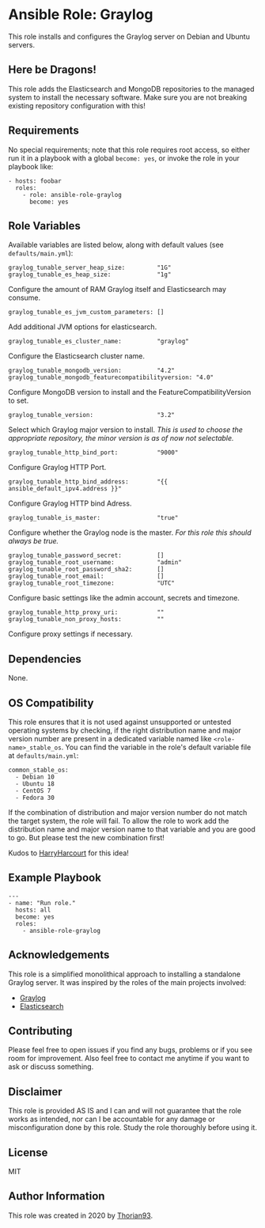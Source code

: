 # Ansible Role: Graylog

This role installs and configures the Graylog server on Debian and Ubuntu servers.

## Here be Dragons!

This role adds the Elasticsearch and MongoDB repositories to the managed system to install the necessary software. Make sure you are not breaking existing repository configuration with this!

## Requirements

No special requirements; note that this role requires root access, so either run it in a playbook with a global `become: yes`, or invoke the role in your playbook like:

    - hosts: foobar
      roles:
        - role: ansible-role-graylog
          become: yes

## Role Variables

Available variables are listed below, along with default values (see `defaults/main.yml`):

    graylog_tunable_server_heap_size:         "1G"
    graylog_tunable_es_heap_size:             "1g"

Configure the amount of RAM Graylog itself and Elasticsearch may consume.

    graylog_tunable_es_jvm_custom_parameters: []

Add additional JVM options for elasticsearch.

    graylog_tunable_es_cluster_name:          "graylog"

Configure the Elasticsearch cluster name.

    graylog_tunable_mongodb_version:          "4.2"
    graylog_tunable_mongodb_featurecompatibilityversion: "4.0"

Configure MongoDB version to install and the FeatureCompatibilityVersion to set.

    graylog_tunable_version:                  "3.2"

Select which Graylog major version to install. *This is used to choose the appropriate repository, the minor version is as of now not selectable.*

    graylog_tunable_http_bind_port:           "9000"

Configure Graylog HTTP Port.

    graylog_tunable_http_bind_address:        "{{ ansible_default_ipv4.address }}"

Configure Graylog HTTP bind Adress.

    graylog_tunable_is_master:                "true"

Configure whether the Graylog node is the master. *For this role this should always be true.*

    graylog_tunable_password_secret:          []
    graylog_tunable_root_username:            "admin"
    graylog_tunable_root_password_sha2:       []
    graylog_tunable_root_email:               []
    graylog_tunable_root_timezone:            "UTC"

Configure basic settings like the admin account, secrets and timezone.

    graylog_tunable_http_proxy_uri:           ""
    graylog_tunable_non_proxy_hosts:          ""

Configure proxy settings if necessary.

## Dependencies

None.

## OS Compatibility

This role ensures that it is not used against unsupported or untested operating systems by checking, if the right distribution name and major version number are present in a dedicated variable named like `<role-name>_stable_os`. You can find the variable in the role's default variable file at `defaults/main.yml`:

    common_stable_os:
      - Debian 10
      - Ubuntu 18
      - CentOS 7
      - Fedora 30

If the combination of distribution and major version number do not match the target system, the role will fail. To allow the role to work add the distribution name and major version name to that variable and you are good to go. But please test the new combination first!

Kudos to [HarryHarcourt](https://github.com/HarryHarcourt) for this idea!

## Example Playbook

    ---
    - name: "Run role."
      hosts: all
      become: yes
      roles:
        - ansible-role-graylog

## Acknowledgements

This role is a simplified monolithical approach to installing a standalone Graylog server. It was inspired by the roles of the main projects involved:

- [Graylog](https://github.com/Graylog2/graylog-ansible-role)
- [Elasticsearch](https://github.com/elastic/ansible-elasticsearch)

## Contributing

Please feel free to open issues if you find any bugs, problems or if you see room for improvement. Also feel free to contact me anytime if you want to ask or discuss something.

## Disclaimer

This role is provided AS IS and I can and will not guarantee that the role works as intended, nor can I be accountable for any damage or misconfiguration done by this role. Study the role thoroughly before using it.

## License

MIT

## Author Information

This role was created in 2020 by [Thorian93](http://thorian93.de/).
